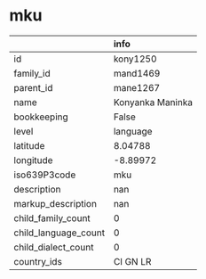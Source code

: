 # mku
|                      | info             |
|:---------------------|:-----------------|
| id                   | kony1250         |
| family_id            | mand1469         |
| parent_id            | mane1267         |
| name                 | Konyanka Maninka |
| bookkeeping          | False            |
| level                | language         |
| latitude             | 8.04788          |
| longitude            | -8.89972         |
| iso639P3code         | mku              |
| description          | nan              |
| markup_description   | nan              |
| child_family_count   | 0                |
| child_language_count | 0                |
| child_dialect_count  | 0                |
| country_ids          | CI GN LR         |